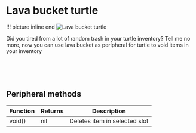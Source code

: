 # Lava bucket turtle

!!! picture inline end
    ![Lava bucket turtle](lava_bucket_turtle.png)

Did you tired from a lot of random trash in your turtle inventory? Tell me no more, now you can use lava bucket as peripheral for turtle to void items in your inventory

<br class="clearBoth" />
<br class="clearBoth" />
<br class="clearBoth" />

## Peripheral methods

| Function           | Returns | Description                                                                        |
|--------------------|---------|------------------------------------------------------------------------------------|
| void()      | nil  | Deletes item in selected slot |
